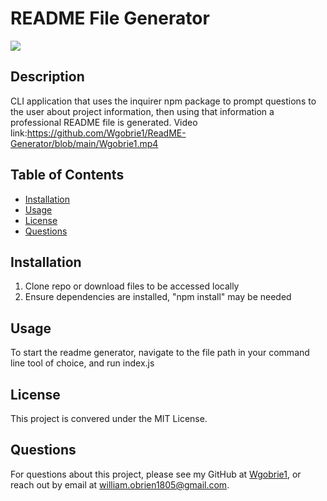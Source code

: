 # README File Generator
![](https://img.shields.io/badge/license-MIT%20License-blue?style=flat-square)
## Description
CLI application that uses the inquirer npm package to prompt questions to the user about project information, then using that information a professional README file is generated.
Video link:https://github.com/Wgobrie1/ReadME-Generator/blob/main/Wgobrie1.mp4
## Table of Contents
* [Installation](#installation)
* [Usage](#usage)
* [License](#license)
* [Questions](#questions)

## Installation
1. Clone repo or download files to be accessed locally
2. Ensure dependencies are installed, "npm install" may be needed

## Usage
To start the readme generator, navigate to the file path in your command line tool of choice, and run index.js

## License
This project is convered under the MIT License.

## Questions
For questions about this project, please see my GitHub at [Wgobrie1](https://github.com/Wgobrie1), or reach out by email at william.obrien1805@gmail.com.

